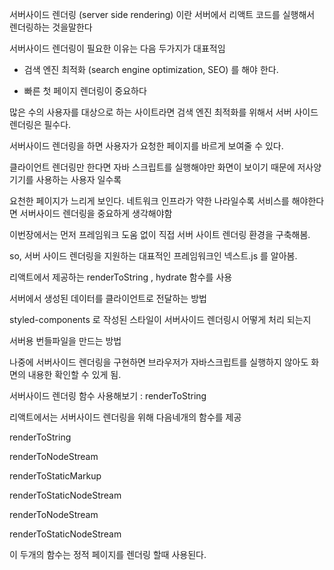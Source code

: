 서버사이드 렌더링 (server side rendering) 이란 서버에서 리액트 코드를 실행해서 렌더링하는 것을말한다

서버사이드 렌더링이 필요한 이유는 다음 두가지가 대표적임

- 검색 엔진 최적화 (search engine optimization, SEO) 를 해야 한다.

- 빠른 첫 페이지 렌더링이 중요하다

많은 수의 사용자를 대상으로 하는 사이트라면 검색 엔진 최적화를 위해서 서버 사이드 렌더링은 필수다.

서버사이드 렌더링을 하면 사용자가 요청한 페이지를 바르게 보여줄 수 있다.

클라이언트 렌더링만 한다면 자바 스크립트를 실행해야만 화면이 보이기 때문에 저사양 기기를 사용하는 사용자 일수록

요천한 페이지가 느리게 보인다. 네트워크 인프라가 약한 나라일수록 서비스를 해야한다면 서버사이드 렌더링을 중요하게 생각해야함

이번장에서는 먼저 프레임워크 도움 없이 직접 서버 사이트 렌더링 환경을 구축해봄.

so, 서버 사이드 렌더링을 지원하는 대표적인 프레임워크인 넥스트.js 를 알아봄.

리액트에서 제공하는 renderToString , hydrate 함수를 사용

서버에서 생성된 데이터를 클라이언트로 전달하는 방법

styled-components 로 작성된 스타일이 서버사이드 렌더링시 어떻게 처리 되는지

서버용 번들파일을 만드는 방법

나중에 서버사이드 렌더링을 구현하면 브라우저가 자바스크립트를 실행하지 않아도 화면의 내용한 확인할 수 있게 됨.

서버사이드 렌더링 함수 사용해보기 : renderToString

리액트에서는 서버사이드 렌더링을 위해 다음네개의 함수를 제공

renderToString

renderToNodeStream

renderToStaticMarkup

renderToStaticNodeStream

renderToNodeStream

renderToStaticNodeStream

이 두개의 함수는 정적 페이지를 렌더링 할때 사용된다.
